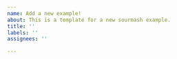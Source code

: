 ```yaml
---
name: Add a new example!
about: This is a template for a new sourmash example.
title: ''
labels: ''
assignees: ''

---
```


<!--
# yaml config options below.
---
frontpage: False # should it show up on front page?
priority: 999 # default priority 999 => in with all the rest :). 1 pushes it to top, etc.
---
-->
